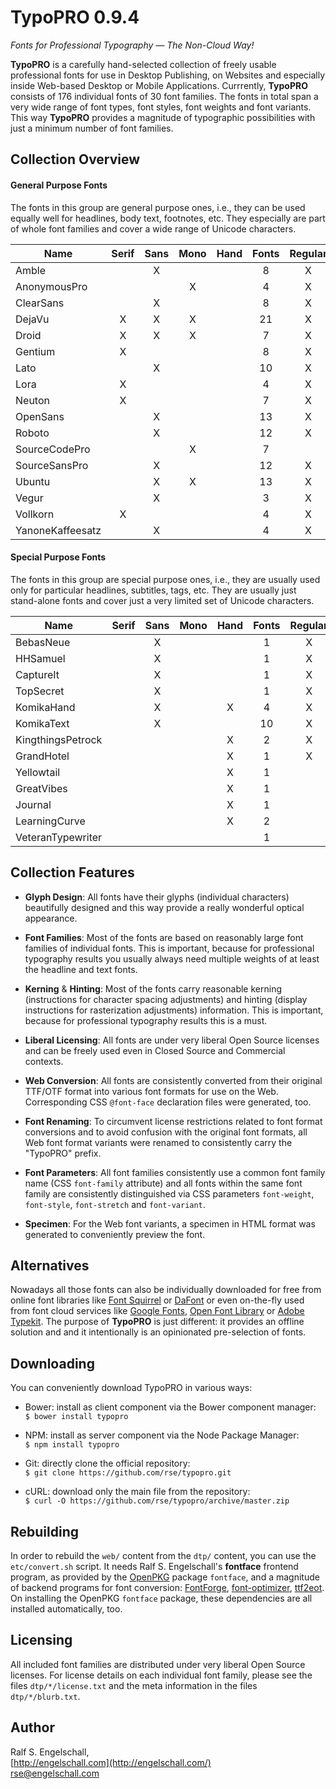 
TypoPRO 0.9.4
=============

*Fonts for Professional Typography &mdash; The Non-Cloud Way!*

**TypoPRO** is a carefully hand-selected collection of freely usable
professional fonts for use in Desktop Publishing, on Websites and
especially inside Web-based Desktop or Mobile Applications. Currrently,
**TypoPRO** consists of 176 individual fonts of 30 font families. The
fonts in total span a very wide range of font types, font styles, font
weights and font variants. This way **TypoPRO** provides a magnitude of
typographic possibilities with just a minimum number of font families.

Collection Overview
-------------------

#### General Purpose Fonts

The fonts in this group are general purpose ones, i.e., they can be used
equally well for headlines, body text, footnotes, etc. They especially
are part of whole font families and cover a wide range of Unicode
characters.

Name             |Serif|Sans|Mono|Hand|Fonts|Regular|Italic|Cond|Thin|Medium|Normal|Bold|Black
-----------------|:---:|:--:|:--:|:--:|:---:|:-----:|:----:|:--:|:--:|:----:|:----:|:--:|:---:
Amble            |     | X  |    |    |  8  |  X    |  X   | X  | X  |      |  X   | X  |
AnonymousPro     |     |    | X  |    |  4  |  X    |  X   |    |    |      |  X   | X  |
ClearSans        |     | X  |    |    |  8  |  X    |  X   |    | X  |  X   |  X   | X  |
DejaVu           |  X  | X  | X  |    | 21  |  X    |  X   | X  | X  |      |  X   | X  |
Droid            |  X  | X  | X  |    |  7  |  X    |  X   |    |    |      |  X   | X  |
Gentium          |  X  |    |    |    |  8  |  X    |  X   |    |    |      |  X   | X  |
Lato             |     | X  |    |    | 10  |  X    |  X   |    | X  |  X   |  X   | X  | X
Lora             |  X  |    |    |    |  4  |  X    |  X   |    |    |      |  X   | X  |
Neuton           |  X  |    |    |    |  7  |  X    |  X   |    | X  |  X   |  X   | X  | X
OpenSans         |     | X  |    |    | 13  |  X    |  X   | X  |    |  X   |  X   | X  | X
Roboto           |     | X  |    |    | 12  |  X    |  X   | X  | X  |  X   |  X   | X  |
SourceCodePro    |     |    | X  |    |  7  |       |      |    | X  |  X   |  X   | X  | X
SourceSansPro    |     | X  |    |    | 12  |  X    |  X   |    | X  |  X   |  X   | X  | X
Ubuntu           |     | X  | X  |    | 13  |  X    |  X   | X  | X  |  X   |  X   | X  |
Vegur            |     | X  |    |    |  3  |  X    |      |    |    |  X   |  X   | X  |
Vollkorn         | X   |    |    |    |  4  |  X    |  X   |    |    |      |  X   | X  |
YanoneKaffeesatz |     | X  |    |    |  4  |  X    |      |    | X  |  X   |  X   | X  |

#### Special Purpose Fonts

The fonts in this group are special purpose ones, i.e., they are usually
used only for particular headlines, subtitles, tags, etc. They are
usually just stand-alone fonts and cover just a very limited set of
Unicode characters.

Name             |Serif|Sans|Mono|Hand|Fonts|Regular|Italic|Cond|Thin|Medium|Normal|Bold|Black
-----------------|:---:|:--:|:--:|:--:|:---:|:-----:|:----:|:--:|:--:|:----:|:----:|:--:|:---:
BebasNeue        |     | X  |    |    |  1  |  X    |      |    |    |      |      |    | X
HHSamuel         |     | X  |    |    |  1  |  X    |      |    |    |      |      |    | X
CaptureIt        |     | X  |    |    |  1  |  X    |      |    |    |      |      |    | X
TopSecret        |     | X  |    |    |  1  |  X    |      |    |    |      |      |    | X
KomikaHand       |     | X  |    | X  |  4  |  X    |  X   |    |    |      |  X   | X  |
KomikaText       |     | X  |    |    | 10  |  X    |  X   |    | X  |      |  X   | X  |
KingthingsPetrock|     |    |    | X  |  2  |  X    |      |    | X  |      |  X   |    |
GrandHotel       |     |    |    | X  |  1  |  X    |      |    |    |      |  X   |    |
Yellowtail       |     |    |    | X  |  1  |       |  X   |    |    |      |  X   |    |
GreatVibes       |     |    |    | X  |  1  |       |  X   |    |    |      |  X   |    |
Journal          |     |    |    | X  |  1  |       |  X   |    |    |      |  X   |    |
LearningCurve    |     |    |    | X  |  2  |       |  X   |    | X  |      |  X   |    |
VeteranTypewriter|     |    |    |    |  1  |       |      |    |    |      |  X   |    |

Collection Features
-------------------

- **Glyph Design**:
  All fonts have their glyphs (individual characters) beautifully
  designed and this way provide a really wonderful optical appearance.

- **Font Families**:
  Most of the fonts are based on reasonably large font families of
  individual fonts. This is important, because for professional
  typography results you usually always need multiple weights of at
  least the headline and text fonts.

- **Kerning** & **Hinting**:
  Most of the fonts carry reasonable kerning (instructions for
  character spacing adjustments) and hinting (display instructions for
  rasterization adjustments) information. This is important, because for
  professional typography results this is a must.

- **Liberal Licensing**:
  All fonts are under very liberal Open Source licenses and can be
  freely used even in Closed Source and Commercial contexts.

- **Web Conversion**:
  All fonts are consistently converted from their original TTF/OTF
  format into various font formats for use on the Web. Corresponding
  CSS `@font-face` declaration files were generated, too.

- **Font Renaming**:
  To circumvent license restrictions related to font format conversions
  and to avoid confusion with the original font formats, all Web font
  format variants were renamed to consistently carry the "TypoPRO"
  prefix.

- **Font Parameters**:
  All font families consistently use a common font family name (CSS
  `font-family` attribute) and all fonts within the same font family
  are consistently distinguished via CSS parameters `font-weight`,
  `font-style`, `font-stretch` and `font-variant`.

- **Specimen**:
  For the Web font variants, a specimen in HTML format was generated to
  conveniently preview the font.

Alternatives
------------

Nowadays all those fonts can also be individually
downloaded for free from online font libraries like
[Font Squirrel](http://www.fontsquirrel.com/) or
[DaFont](http://www.dafont.com/) or even on-the-fly used from font
cloud services like [Google Fonts](http://www.google.com/fonts),
[Open Font Library](http://openfontlibrary.org/) or
[Adobe Typekit](https://typekit.com/). The purpose of **TypoPRO** is just
different: it provides an offline solution and and it intentionally
is an opinionated pre-selection of fonts.

Downloading
-----------

You can conveniently download TypoPRO in various ways:

- Bower: install as client component via the Bower component manager:<br/>
  `$ bower install typopro`

- NPM: install as server component via the Node Package Manager:<br/>
  `$ npm install typopro`

- Git: directly clone the official repository:<br/>
  `$ git clone https://github.com/rse/typopro.git`

- cURL: download only the main file from the repository:<br/>
  `$ curl -O https://github.com/rse/typopro/archive/master.zip`

Rebuilding
----------

In order to rebuild the `web/` content from the `dtp/` content,
you can use the `etc/convert.sh` script. It needs Ralf S. Engelschall's **fontface**
frontend program, as provided by the [OpenPKG](http://www.openpkg.org/) package `fontface`,
and a magnitude of backend programs for font conversion: [FontForge](http://fontforge.org/),
[font-optimizer](http://bitbucket.org/philip/font-optimizer/), [ttf2eot](http://ttf2eot.googlecode.com/).
On installing the OpenPKG `fontface` package, these dependencies are all installed automatically, too.

Licensing
---------

All included font families are distributed under very liberal Open Source licenses.
For license details on each individual font family, please see the files
`dtp/*/license.txt` and the meta information in the files `dtp/*/blurb.txt`.

Author
------

Ralf S. Engelschall,<br/>
[http://engelschall.com](http://engelschall.com/)<br/>
[rse@engelschall.com](mailto:rse@engelschall.com)

